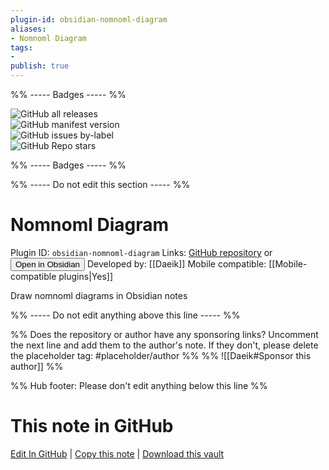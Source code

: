 ```yaml
---
plugin-id: obsidian-nomnoml-diagram
aliases:
- Nomnoml Diagram
tags: 
- 
publish: true
---
```


%% ----- Badges ----- %%

![GitHub all releases](https://img.shields.io/github/downloads/Daeik/obsidian-nomnoml-diagram/total?color=573E7A&logo=github&style=for-the-badge)   
![GitHub manifest version](https://img.shields.io/github/manifest-json/v/Daeik/obsidian-nomnoml-diagram?color=573E7A&logo=github&style=for-the-badge)   
![GitHub issues by-label](https://img.shields.io/github/issues/Daeik/obsidian-nomnoml-diagram/help%20wanted?color=573E7A&logo=github&style=for-the-badge)   
![GitHub Repo stars](https://img.shields.io/github/stars/Daeik/obsidian-nomnoml-diagram?color=573E7A&logo=github&style=for-the-badge)

%% ----- Badges ----- %%

%% ----- Do not edit this section ----- %%

# Nomnoml Diagram

Plugin ID: `obsidian-nomnoml-diagram`
Links: [GitHub repository](https://github.com/Daeik/obsidian-nomnoml-diagram) or [<button id=HH>Open in Obsidian</button>](obsidian://goto-plugin?id=obsidian-nomnoml-diagram)
Developed by: [[Daeik]]
Mobile compatible: [[Mobile-compatible plugins|Yes]]

Draw nomnoml diagrams in Obsidian notes

%% ----- Do not edit anything above this line ----- %% 

%% Does the repository or author have any sponsoring links? Uncomment the next line and add them to the author's note. If they don't, please delete the placeholder tag: #placeholder/author %%
%% ![[Daeik#Sponsor this author]] %%

%% Hub footer: Please don't edit anything below this line %%

# This note in GitHub

<span class="git-footer">[Edit In GitHub](https://github.dev/obsidian-community/obsidian-hub/blob/main/02%20-%20Community%20Expansions/02.05%20All%20Community%20Expansions/Plugins/obsidian-nomnoml-diagram.md "git-hub-edit-note") | [Copy this note](https://raw.githubusercontent.com/obsidian-community/obsidian-hub/main/02%20-%20Community%20Expansions/02.05%20All%20Community%20Expansions/Plugins/obsidian-nomnoml-diagram.md "git-hub-copy-note") | [Download this vault](https://github.com/obsidian-community/obsidian-hub/archive/refs/heads/main.zip "git-hub-download-vault") </span>